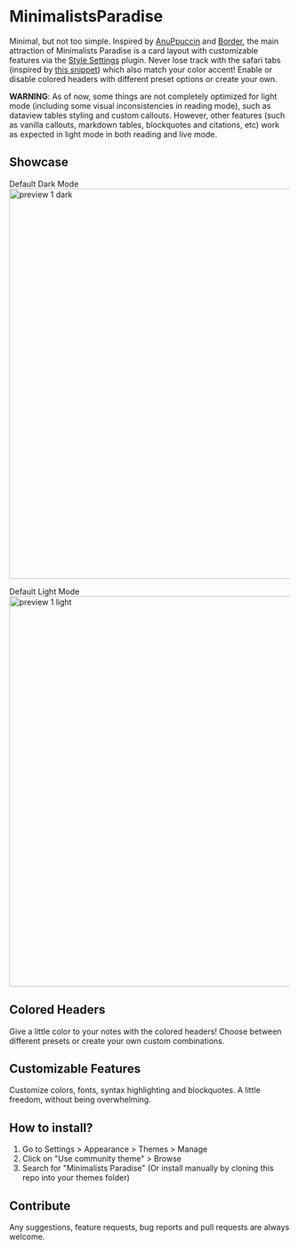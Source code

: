 # MinimalistsParadise
Minimal, but not too simple. Inspired by [AnuPpuccin](https://github.com/AnubisNekhet/AnuPpuccin) and [Border](https://github.com/Akifyss/obsidian-border), the main attraction of Minimalists Paradise is a card layout with customizable features via the [Style Settings](https://github.com/mgmeyers/obsidian-style-settings) plugin. Never lose track with the safari tabs (inspired by [this snippet](https://github.com/gavinmn/obsidian-theme/blob/main/safaritabs.css)) which also match your color accent! Enable or disable colored headers with different preset options or create your own.

**WARNING**: As of now, some things are not completely optimized for light mode (including some visual inconsistencies in reading mode), such as dataview tables styling and custom callouts. However, other features (such as vanilla callouts, markdown tables, blockquotes and citations, etc) work as expected in light mode in both reading and live mode.

## Showcase
Default Dark Mode
<img width="700" alt="preview 1 dark" src="https://github.com/user-attachments/assets/2d03b7eb-8fb6-4de7-9616-aa93f7d06880" />

Default Light Mode
<img width="700" alt="preview 1 light" src="https://github.com/user-attachments/assets/73cd326e-3e53-40a5-878e-aa76fa5775ec" />

## Colored Headers
Give a little color to your notes with the colored headers! Choose between different presets or create your own custom combinations.

## Customizable Features
Customize colors, fonts, syntax highlighting and blockquotes. A little freedom, without being overwhelming.

## How to install?
1. Go to Settings > Appearance > Themes > Manage
2. Click on "Use community theme" > Browse
3. Search for "Minimalists Paradise"
(Or install manually by cloning this repo into your themes folder)

## Contribute
Any suggestions, feature requests, bug reports and pull requests are always welcome.
